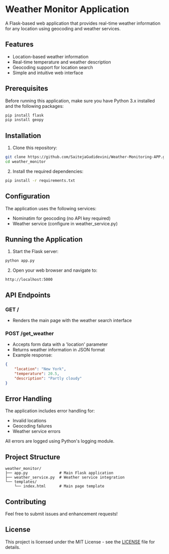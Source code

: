 # Weather Monitor Application

A Flask-based web application that provides real-time weather information for any location using geocoding and weather services.

## Features

- Location-based weather information
- Real-time temperature and weather description
- Geocoding support for location search
- Simple and intuitive web interface

## Prerequisites

Before running this application, make sure you have Python 3.x installed and the following packages:

```bash
pip install flask
pip install geopy
```

## Installation

1. Clone this repository:
```bash
git clone https://github.com/SaitejaGudidevini/Weather-Monitoring-APP.git
cd weather_monitor
```

2. Install the required dependencies:
```bash
pip install -r requirements.txt
```

## Configuration

The application uses the following services:
- Nominatim for geocoding (no API key required)
- Weather service (configure in weather_service.py)

## Running the Application

1. Start the Flask server:
```bash
python app.py
```

2. Open your web browser and navigate to:
```
http://localhost:5000
```

## API Endpoints

### GET /
- Renders the main page with the weather search interface

### POST /get_weather
- Accepts form data with a 'location' parameter
- Returns weather information in JSON format
- Example response:
```json
{
    "location": "New York",
    "temperature": 20.5,
    "description": "Partly cloudy"
}
```

## Error Handling

The application includes error handling for:
- Invalid locations
- Geocoding failures
- Weather service errors

All errors are logged using Python's logging module.

## Project Structure

```
weather_monitor/
├── app.py              # Main Flask application
├── weather_service.py  # Weather service integration
└── templates/         
    └── index.html      # Main page template
```

## Contributing

Feel free to submit issues and enhancement requests!

## License

This project is licensed under the MIT License - see the [LICENSE](LICENSE) file for details.
